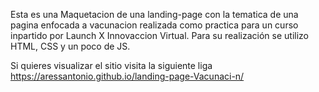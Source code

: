 Esta es una Maquetacion de una landing-page
con la tematica de una pagina enfocada a vacunacion realizada como practica para un curso inpartido por Launch X Innovaccion Virtual.
Para su realización se utilizo HTML, CSS y un poco de JS.

Si quieres visualizar el sitio visita la siguiente liga  https://aressantonio.github.io/landing-page-Vacunaci-n/
